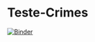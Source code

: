 # Teste-Crimes
[![Binder](https://mybinder.org/badge_logo.svg)](https://mybinder.org/v2/gh/isagmonteiro/Teste-Crimes/bab3fed373189b90bcca26126e8600f7efd939ed)
